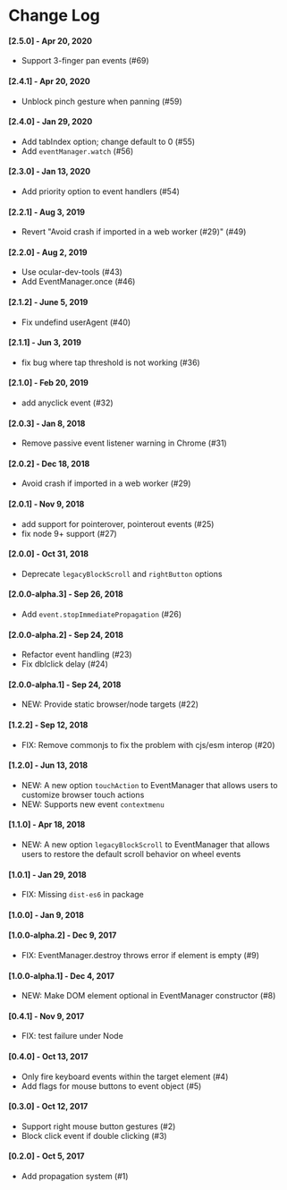 # Change Log

#### [2.5.0] - Apr 20, 2020

- Support 3-finger pan events (#69)

#### [2.4.1] - Apr 20, 2020

- Unblock pinch gesture when panning (#59)

#### [2.4.0] - Jan 29, 2020

- Add tabIndex option; change default to 0 (#55)
- Add `eventManager.watch` (#56)

#### [2.3.0] - Jan 13, 2020

- Add priority option to event handlers (#54)

#### [2.2.1] - Aug 3, 2019

- Revert "Avoid crash if imported in a web worker (#29)" (#49)

#### [2.2.0] - Aug 2, 2019

- Use ocular-dev-tools (#43)
- Add EventManager.once (#46)

#### [2.1.2] - June 5, 2019

- Fix undefind userAgent (#40)

#### [2.1.1] - Jun 3, 2019

- fix bug where tap threshold is not working (#36)

#### [2.1.0] - Feb 20, 2019

- add anyclick event (#32)

#### [2.0.3] - Jan 8, 2018

- Remove passive event listener warning in Chrome (#31)

#### [2.0.2] - Dec 18, 2018

- Avoid crash if imported in a web worker (#29)

#### [2.0.1] - Nov 9, 2018

- add support for pointerover, pointerout events (#25)
- fix node 9+ support (#27)

#### [2.0.0] - Oct 31, 2018

- Deprecate `legacyBlockScroll` and `rightButton` options

#### [2.0.0-alpha.3] - Sep 26, 2018

- Add `event.stopImmediatePropagation` (#26)

#### [2.0.0-alpha.2] - Sep 24, 2018

- Refactor event handling (#23)
- Fix dblclick delay (#24)

#### [2.0.0-alpha.1] - Sep 24, 2018

- NEW: Provide static browser/node targets (#22)

#### [1.2.2] - Sep 12, 2018

- FIX: Remove commonjs to fix the problem with cjs/esm interop (#20)

#### [1.2.0] - Jun 13, 2018

- NEW: A new option `touchAction` to EventManager that allows users to customize browser touch actions
- NEW: Supports new event `contextmenu`

#### [1.1.0] - Apr 18, 2018

- NEW: A new option `legacyBlockScroll` to EventManager that allows users to restore the default scroll behavior on wheel events

#### [1.0.1] - Jan 29, 2018

- FIX: Missing `dist-es6` in package

#### [1.0.0] - Jan 9, 2018

#### [1.0.0-alpha.2] - Dec 9, 2017

- FIX: EventManager.destroy throws error if element is empty (#9)

#### [1.0.0-alpha.1] - Dec 4, 2017

- NEW: Make DOM element optional in EventManager constructor (#8)

#### [0.4.1] - Nov 9, 2017

- FIX: test failure under Node

#### [0.4.0] - Oct 13, 2017

- Only fire keyboard events within the target element (#4)
- Add flags for mouse buttons to event object (#5)

#### [0.3.0] - Oct 12, 2017

- Support right mouse button gestures (#2)
- Block click event if double clicking (#3)

#### [0.2.0] - Oct 5, 2017

- Add propagation system (#1)
